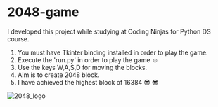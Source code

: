 # 2048-game
I developed this project while studying at Coding Ninjas for Python DS course.

1) You must have Tkinter binding installed in order to play the game.
2) Execute the 'run.py' in order to play the game :relaxed:
3) Use the keys W,A,S,D for moving the blocks.
4) Aim is to create 2048 block.
5) I have achieved the highest block of 16384 :sunglasses: :sunglasses:


![2048_logo](https://user-images.githubusercontent.com/43234074/106743667-b37c2900-6644-11eb-9c90-c75a80ae1c29.png)
